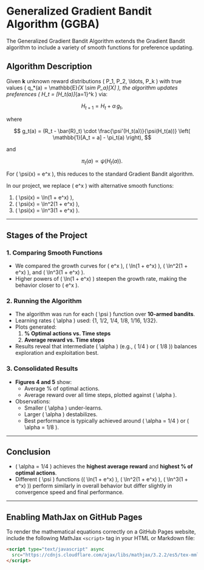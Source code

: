 # Generalized Gradient Bandit Algorithm (GGBA)

The Generalized Gradient Bandit Algorithm extends the Gradient Bandit algorithm to include a variety of smooth functions for preference updating. 

## Algorithm Description

Given **k** unknown reward distributions \( P_1, P_2, \ldots, P_k \) with true values \( q_*(a) = \mathbb{E}_{X \sim P_a}[X] \), the algorithm updates preferences \( H_t = [H_t(a)]_{a=1}^k \) via:

$$
H_{t+1} = H_t + \alpha \, g_t,
$$

where

$$
g_t(a) = (R_t - \bar{R}_t) \cdot \frac{\psi'(H_t(a))}{\psi(H_t(a))} \left( \mathbb{1}[A_t = a] - \pi_t(a) \right),
$$

and 

$$
\pi_t(a) \propto \psi(H_t(a)).
$$

For \( \psi(x) = e^x \), this reduces to the standard Gradient Bandit algorithm.

In our project, we replace \( e^x \) with alternative smooth functions:
1. \( \psi(x) = \ln(1 + e^x) \),
2. \( \psi(x) = \ln^2(1 + e^x) \),
3. \( \psi(x) = \ln^3(1 + e^x) \).

---

## Stages of the Project

### 1. Comparing Smooth Functions
- We compared the growth curves for \( e^x \), \( \ln(1 + e^x) \), \( \ln^2(1 + e^x) \), and \( \ln^3(1 + e^x) \).
- Higher powers of \( \ln(1 + e^x) \) steepen the growth rate, making the behavior closer to \( e^x \).

### 2. Running the Algorithm
- The algorithm was run for each \( \psi \) function over **10-armed bandits**.
- Learning rates \( \alpha \) used: \{1, 1/2, 1/4, 1/8, 1/16, 1/32\}.
- Plots generated:
  1. **% Optimal actions vs. Time steps**
  2. **Average reward vs. Time steps**
- Results reveal that intermediate \( \alpha \) (e.g., \( 1/4 \) or \( 1/8 \)) balances exploration and exploitation best.

### 3. Consolidated Results
- **Figures 4 and 5** show:
  - Average % of optimal actions.
  - Average reward over all time steps, plotted against \( \alpha \).
- Observations:
  - Smaller \( \alpha \) under-learns.
  - Larger \( \alpha \) destabilizes.
  - Best performance is typically achieved around \( \alpha = 1/4 \) or \( \alpha = 1/8 \).

---

## Conclusion
- \( \alpha = 1/4 \) achieves the **highest average reward** and **highest % of optimal actions**.
- Different \( \psi \) functions (\( \ln(1 + e^x) \), \( \ln^2(1 + e^x) \), \( \ln^3(1 + e^x) \)) perform similarly in overall behavior but differ slightly in convergence speed and final performance.

---

## Enabling MathJax on GitHub Pages

To render the mathematical equations correctly on a GitHub Pages website, include the following MathJax `<script>` tag in your HTML or Markdown file:

```html
<script type="text/javascript" async
  src="https://cdnjs.cloudflare.com/ajax/libs/mathjax/3.2.2/es5/tex-mml-chtml.js">
</script>

